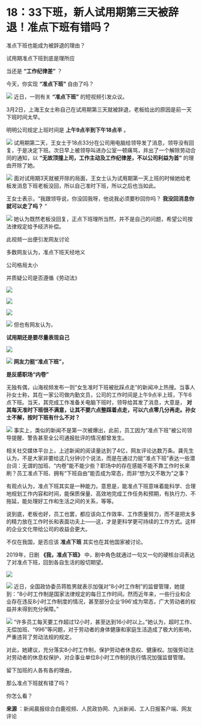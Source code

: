 # 18：33下班，新人试用期第三天被辞退！准点下班有错吗？

准点下班也能成为被辞退的理由？

试用期准点下班到底是理所应

当还是 **“工作纪律差”** ？

今天，你实现 **“准点下班”** 自由了吗？

![](https://inews.gtimg.com/om_bt/O4Zvu3Q4PtPeFMLywNcjE8ZezzINHuvEcEz5Zvo99wb8cAA/1000)
近日，一则有关 **“准点下班”** 的短视频引发众议。

3月2日，上海王女士称自己在试用期第三天就被辞退，老板给出的原因是前一天下班时间太早。

明明公司规定上班时间是 **上午9点半到下午18点半** 。

![](https://inews.gtimg.com/om_bt/O1-7moajcO0Qmx0DNxj3ZrGU6b9iCMA6onby7SwSi0ZiQAA/1000)
试用期第二天，王女士于18点33分在公司用电脑给领导发了消息，领导没有回复，于是决定下班。次日早上被领导叫进办公室一顿痛骂，并出了一个解除劳动合同的通知，以
**“无故顶撞上司，工作主动及工作纪律差，不以公司利益为首”** 的理由开除了她。

![](https://inews.gtimg.com/om_bt/OuZMgRBgYm5iTcYi6sWwoT_DkoCRL2jNQlunXDNmAxjJgAA/1000)
面对试用期3天就被开除的局面，王女士认为试用期第一天上班的时候她给老板发消息下班老板没回，所以自己准时下班，所以之后也当如此。

王女士表示，“我跟领导说，你没回我呀，他说我必须要秒回你吗？ **我没回消息你就可以走了吗？** ”

![](https://inews.gtimg.com/om_bt/Oi7GmLAH1_vyvYvPMfAtOWfpzZiUlhP2dXiiH0Uj3RSwsAA/1000)
她认为既然老板没回复，正点下班理所当然，并不是自己的问题，希望公司按法律规定给予经济补偿。

此视频一出便引发网友讨论

多数网友认为，准点下班天经地义

公司格局太小

并质疑公司是否遵循《劳动法》

![](https://inews.gtimg.com/om_bt/OYtHgARSTnbhTaUF20tAG579yJe95CzQuV-PESGJKwBiEAA/1000)

![](https://inews.gtimg.com/om_bt/OseFOWltEzStk3NQUA2xv9pBnm1zNB6hjvprgWWA-Bo7gAA/1000)

![](https://inews.gtimg.com/om_bt/O1x3R3m02u-oi_FzdB89oElDzS44_KVDrjsvwmA__9EZoAA/1000)

![](https://inews.gtimg.com/om_bt/OplLcNanUqmspLn9-wOVqsQF-HICxidEFgc6f8X05oadgAA/1000)
但也有网友认为，

**试用期还是要尽量表现自己**

![](https://inews.gtimg.com/om_bt/OBL_PS_gLScJ84i5fp_BgNgxqGJmXSxKjctXEtHUfuR6IAA/1000)

![](https://inews.gtimg.com/om_bt/OpXMGMYbfNrEyKp4g7Wrf8-ajcVyLP_572wI1UirE7mK4AA/1000)
**网友力挺“准点下班”，**

**是反感职场“内卷”**

无独有偶，山海视频发布一则“女生准时下班被批踩点走”的新闻冲上热搜。当事人孙女士称，其在一家公司做内勤文员，公司的工作时间是上午9点半上班，下午6点下班。当天，其完成工作准备关电脑下班时，领导给其发了消息，大意是，
**对其每天准时下班很不满意，让其不要六点整踩着点走，可以六点零几分再走。孙女士不解，按时下班有什么不对？**

![](https://inews.gtimg.com/om_bt/O4xqdxUkLkqj9zNbXqY32StfsUb7ewheEjMNitdAwy268AA/1000)
事实上，类似的新闻不是第一次被爆出，此前，员工因为“准点下班”被公司领导提醒、警告甚至全公司通报批评的情况都曾发生。

相关社交媒体平台上，上述新闻的阅读量达到了4亿，网友评论达数万条。龚先生认为，不是大家非要给这几分钟讨个说法，而是在通过力挺“准点下班”表达一些潜台词：无谓的加班、“内卷”能不能少些？职场中的存在感能不能不靠工作时长来刷？员工准点下班、拥有“下班自由”能否成为常态，而非“想为又不敢为”之事？

有观点认为，准点下班其实是一种能力。意思是，能准点下班意味着能科学、合理地规划工作内容和时间，能保质保量、高效地完成工作任务和预期，有执行力、不拖延，能处理好工作和生活之间的关系，等等。

说到底，老板也好，员工也罢，都应该向工作效率、工作质量努力，而不是把太多的精力放在工作时长和表面功夫上——这，才是更科学更可持续的工作方式。这样的企业文化带给公司的收益会更大。

不仅在我国，是否应该 **准点下班** 其实也在其他国家被讨论。

2019年，日剧 **《我，准点下班》** 中，剧中角色就通过一句又一句的硬核台词表达了对准点下班，回到各自生活的殷切期望。

![](https://inews.gtimg.com/om_bt/OsX4oiST1gwFm8FeJSUei7OnL_FJ8ogDktEfB2wKGbZtkAA/1000)

![](https://inews.gtimg.com/om_bt/OtziXuIyXzlaMCQRhl7KwvC6A97Qz71RI4_Z6hDRkvUUgAA/1000)
近日，全国政协委员蒋胜男就表示加强对“8小时工作制”的监督管理，她提到：“8小时工作制是国家法律规定的每日工作时间。然而近年来，一些行业和企业存在违反8小时工作制度的情况，甚至部分企业‘996’成为常态，广大劳动者的权益并未得到充分保障。”

![](https://inews.gtimg.com/om_bt/O-6hiG-lLZpkkBm0lF9Gyzu5hoJzo4bKB7nIMIIeqaQ2sAA/1000)
“许多员工每天要工作超过12小时，甚至达到16小时以上。”她认为，超时工作、无偿加班、“996”等问题，对于劳动者的身体健康和家庭生活造成了极大的影响，严重违背了劳动法规的规定。

对此，她建议，充分落实8小时工作制，保护劳动者休息权、健康权。加强劳动法对劳动者的休息权保护，对企事业单位8小时工作制的执行情况加强监督管理。

留下加班的人各有各的理由，

那么准点下班就有错了吗？

你怎么看？

**来源** ：新闻晨报综合白鹿视频、人民政协网、九派新闻、工人日报客户端、网友评论

